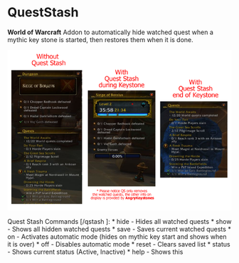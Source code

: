 # QuestStash

**World of Warcraft** Addon to automatically hide watched quest when a mythic key stone is started, then restores them when it is done.

![Screenshot](screenshot.png)

Quest Stash Commands [/qstash ]:
	* hide - Hides all watched quests
	* show - Shows all hidden watched quests
	* save - Saves current watched quests
	* on - Activates automatic mode (hides on mythic key start and shows when it is over)
	* off - Disables automatic mode
	* reset - Clears saved list
	* status - Shows current status (Active, Inactive)
	* help - Shows this
